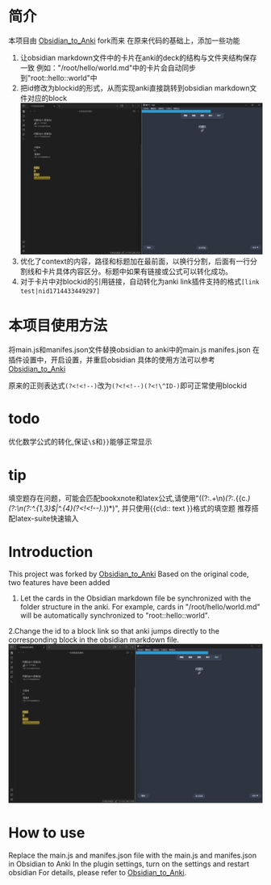# 简介
本项目由 [Obsidian_to_Anki](https://github.com/Pseudonium/Obsidian_to_Anki) fork而来
在原来代码的基础上，添加一些功能
1. 让obsidian markdown文件中的卡片在anki的deck的结构与文件夹结构保存一致
例如："/root/hello/world.md"中的卡片会自动同步到"root::hello::world"中
2. 把id修改为blockid的形式，从而实现anki直接跳转到obsidian markdown文件对应的block
![图 1](images/5913712e835c128fdc7a12c0c0c1caa006ac7d47bf85a3a9f6c5970e37a0a948.png)  
3. 优化了context的内容，路径和标题加在最前面，以换行分割，后面有一行分割线和卡片具体内容区分。标题中如果有链接或公式可以转化成功。
4. 对于卡片中对blockid的引用链接，自动转化为anki link插件支持的格式`[link test|nid1714433449297]`
# 本项目使用方法
将main.js和manifes.json文件替换obsidian to anki中的main.js manifes.json
在插件设置中，开启设置，并重启obsidian
具体的使用方法可以参考[Obsidian_to_Anki](https://github.com/Pseudonium/Obsidian_to_Anki)

原来的正则表达式`(?<!<!--)`改为`(?<!<!--)(?<!\^ID-)`即可正常使用blockid
 
# todo
优化数学公式的转化,保证`\$`和`}}`能够正常显示


# tip
填空题存在问题，可能会匹配bookxnote和latex公式,请使用"((?:.+\n)*(?:.*{{c.*)(?:\n(?:^.{1,3}$|^.{4}(?<!<!--).*))*)",
并只使用{{c\d:: text }}格式的填空题
推荐搭配latex-suite快速输入
# Introduction
This project was forked by [Obsidian_to_Anki](https://github.com/Pseudonium/Obsidian_to_Anki) Based on the original code, two features have been added 
1. Let the cards in the Obsidian markdown file be synchronized with the folder structure in the anki. For example, cards in "/root/hello/world.md" will be automatically synchronized to "root::hello::world". 

2.Change the id to a block link so that anki jumps directly to the corresponding block in the obsidian markdown file.
![图 2](images/1cfcb1bb28a06e354b339691fe79a5d40c32ac3d8d74a0c1a5fd1b4f554e201a.png)  

# How to use
Replace the main.js and manifes.json file with the main.js and manifes.json in Obsidian to Anki
In the plugin settings, turn on the settings and restart obsidian
For details, please refer to [Obsidian_to_Anki](https://github.com/Pseudonium/Obsidian_to_Anki).